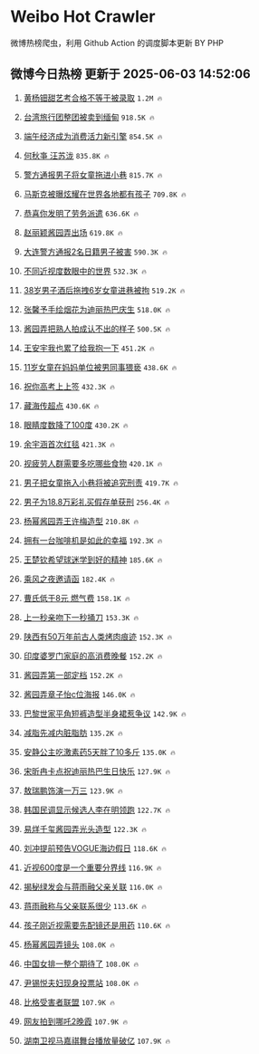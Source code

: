 # Weibo Hot Crawler 



微博热榜爬虫，利用 Github Action 的调度脚本更新 BY PHP 


## 微博今日热榜 更新于 2025-06-03 14:52:06 
1. [黄杨钿甜艺考合格不等于被录取](https://s.weibo.com/weibo?q=%23%E9%BB%84%E6%9D%A8%E9%92%BF%E7%94%9C%E8%89%BA%E8%80%83%E5%90%88%E6%A0%BC%E4%B8%8D%E7%AD%89%E4%BA%8E%E8%A2%AB%E5%BD%95%E5%8F%96%23&t=31&band_rank=1&Refer=top) `1.2M 🔥` 

1. [台湾旅行团整团被卖到缅甸](https://s.weibo.com/weibo?q=%23%E5%8F%B0%E6%B9%BE%E6%97%85%E8%A1%8C%E5%9B%A2%E6%95%B4%E5%9B%A2%E8%A2%AB%E5%8D%96%E5%88%B0%E7%BC%85%E7%94%B8%23&t=31&band_rank=2&Refer=top) `918.5K 🔥` 

1. [端午经济成为消费活力新引擎](https://s.weibo.com/weibo?q=%23%E7%AB%AF%E5%8D%88%E7%BB%8F%E6%B5%8E%E6%88%90%E4%B8%BA%E6%B6%88%E8%B4%B9%E6%B4%BB%E5%8A%9B%E6%96%B0%E5%BC%95%E6%93%8E%23&t=31&band_rank=3&Refer=top) `854.5K 🔥` 

1. [何秋亊 汪苏泷](https://s.weibo.com/weibo?q=%E4%BD%95%E7%A7%8B%E4%BA%8A%20%E6%B1%AA%E8%8B%8F%E6%B3%B7&t=31&band_rank=4&Refer=top) `835.8K 🔥` 

1. [警方通报男子将女童拖进小巷](https://s.weibo.com/weibo?q=%23%E8%AD%A6%E6%96%B9%E9%80%9A%E6%8A%A5%E7%94%B7%E5%AD%90%E5%B0%86%E5%A5%B3%E7%AB%A5%E6%8B%96%E8%BF%9B%E5%B0%8F%E5%B7%B7%23&t=31&band_rank=5&Refer=top) `815.7K 🔥` 

1. [马斯克被曝炫耀在世界各地都有孩子](https://s.weibo.com/weibo?q=%23%E9%A9%AC%E6%96%AF%E5%85%8B%E8%A2%AB%E6%9B%9D%E7%82%AB%E8%80%80%E5%9C%A8%E4%B8%96%E7%95%8C%E5%90%84%E5%9C%B0%E9%83%BD%E6%9C%89%E5%AD%A9%E5%AD%90%23&t=31&band_rank=6&Refer=top) `709.8K 🔥` 

1. [恭喜你发明了劳务派遣](https://s.weibo.com/weibo?q=%23%E6%81%AD%E5%96%9C%E4%BD%A0%E5%8F%91%E6%98%8E%E4%BA%86%E5%8A%B3%E5%8A%A1%E6%B4%BE%E9%81%A3%23&t=31&band_rank=7&Refer=top) `636.6K 🔥` 

1. [赵丽颖酱园弄出场](https://s.weibo.com/weibo?q=%23%E8%B5%B5%E4%B8%BD%E9%A2%96%E9%85%B1%E5%9B%AD%E5%BC%84%E5%87%BA%E5%9C%BA%23&t=31&band_rank=8&Refer=top) `619.8K 🔥` 

1. [大连警方通报2名日籍男子被害](https://s.weibo.com/weibo?q=%23%E5%A4%A7%E8%BF%9E%E8%AD%A6%E6%96%B9%E9%80%9A%E6%8A%A52%E5%90%8D%E6%97%A5%E7%B1%8D%E7%94%B7%E5%AD%90%E8%A2%AB%E5%AE%B3%23&t=31&band_rank=9&Refer=top) `590.3K 🔥` 

1. [不同近视度数眼中的世界](https://s.weibo.com/weibo?q=%23%E4%B8%8D%E5%90%8C%E8%BF%91%E8%A7%86%E5%BA%A6%E6%95%B0%E7%9C%BC%E4%B8%AD%E7%9A%84%E4%B8%96%E7%95%8C%23&t=31&band_rank=10&Refer=top) `532.3K 🔥` 

1. [38岁男子酒后拖拽6岁女童进巷被拘](https://s.weibo.com/weibo?q=%2338%E5%B2%81%E7%94%B7%E5%AD%90%E9%85%92%E5%90%8E%E6%8B%96%E6%8B%BD6%E5%B2%81%E5%A5%B3%E7%AB%A5%E8%BF%9B%E5%B7%B7%E8%A2%AB%E6%8B%98%23&t=31&band_rank=11&Refer=top) `519.2K 🔥` 

1. [张馨予手绘烟花为迪丽热巴庆生](https://s.weibo.com/weibo?q=%23%E5%BC%A0%E9%A6%A8%E4%BA%88%E6%89%8B%E7%BB%98%E7%83%9F%E8%8A%B1%E4%B8%BA%E8%BF%AA%E4%B8%BD%E7%83%AD%E5%B7%B4%E5%BA%86%E7%94%9F%23&t=31&band_rank=12&Refer=top) `518.0K 🔥` 

1. [酱园弄把熟人拍成认不出的样子](https://s.weibo.com/weibo?q=%23%E9%85%B1%E5%9B%AD%E5%BC%84%E6%8A%8A%E7%86%9F%E4%BA%BA%E6%8B%8D%E6%88%90%E8%AE%A4%E4%B8%8D%E5%87%BA%E7%9A%84%E6%A0%B7%E5%AD%90%23&t=31&band_rank=13&Refer=top) `500.5K 🔥` 

1. [王安宇我也累了给我抱一下](https://s.weibo.com/weibo?q=%E7%8E%8B%E5%AE%89%E5%AE%87%E6%88%91%E4%B9%9F%E7%B4%AF%E4%BA%86%E7%BB%99%E6%88%91%E6%8A%B1%E4%B8%80%E4%B8%8B&t=31&band_rank=14&Refer=top) `451.2K 🔥` 

1. [11岁女童在妈妈单位被男同事猥亵](https://s.weibo.com/weibo?q=%2311%E5%B2%81%E5%A5%B3%E7%AB%A5%E5%9C%A8%E5%A6%88%E5%A6%88%E5%8D%95%E4%BD%8D%E8%A2%AB%E7%94%B7%E5%90%8C%E4%BA%8B%E7%8C%A5%E4%BA%B5%23&t=31&band_rank=15&Refer=top) `438.6K 🔥` 

1. [祝你高考上上签](https://s.weibo.com/weibo?q=%23%E7%A5%9D%E4%BD%A0%E9%AB%98%E8%80%83%E4%B8%8A%E4%B8%8A%E7%AD%BE%23&t=31&band_rank=16&Refer=top) `432.3K 🔥` 

1. [藏海传超点](https://s.weibo.com/weibo?q=%E8%97%8F%E6%B5%B7%E4%BC%A0%E8%B6%85%E7%82%B9&t=31&band_rank=17&Refer=top) `430.6K 🔥` 

1. [眼睛度数降了100度](https://s.weibo.com/weibo?q=%E7%9C%BC%E7%9D%9B%E5%BA%A6%E6%95%B0%E9%99%8D%E4%BA%86100%E5%BA%A6&t=31&band_rank=18&Refer=top) `430.2K 🔥` 

1. [余宇涵首次红毯](https://s.weibo.com/weibo?q=%23%E4%BD%99%E5%AE%87%E6%B6%B5%E9%A6%96%E6%AC%A1%E7%BA%A2%E6%AF%AF%23&t=31&band_rank=19&Refer=top) `421.3K 🔥` 

1. [视疲劳人群需要多吃哪些食物](https://s.weibo.com/weibo?q=%E8%A7%86%E7%96%B2%E5%8A%B3%E4%BA%BA%E7%BE%A4%E9%9C%80%E8%A6%81%E5%A4%9A%E5%90%83%E5%93%AA%E4%BA%9B%E9%A3%9F%E7%89%A9&t=31&band_rank=20&Refer=top) `420.1K 🔥` 

1. [男子把女童拖入小巷将被追究刑责](https://s.weibo.com/weibo?q=%23%E7%94%B7%E5%AD%90%E6%8A%8A%E5%A5%B3%E7%AB%A5%E6%8B%96%E5%85%A5%E5%B0%8F%E5%B7%B7%E5%B0%86%E8%A2%AB%E8%BF%BD%E7%A9%B6%E5%88%91%E8%B4%A3%23&t=31&band_rank=21&Refer=top) `419.7K 🔥` 

1. [男子为18.8万彩礼买假存单获刑](https://s.weibo.com/weibo?q=%23%E7%94%B7%E5%AD%90%E4%B8%BA18.8%E4%B8%87%E5%BD%A9%E7%A4%BC%E4%B9%B0%E5%81%87%E5%AD%98%E5%8D%95%E8%8E%B7%E5%88%91%23&t=31&band_rank=22&Refer=top) `256.4K 🔥` 

1. [杨幂酱园弄王许梅造型](https://s.weibo.com/weibo?q=%23%E6%9D%A8%E5%B9%82%E9%85%B1%E5%9B%AD%E5%BC%84%E7%8E%8B%E8%AE%B8%E6%A2%85%E9%80%A0%E5%9E%8B%23&t=31&band_rank=23&Refer=top) `210.8K 🔥` 

1. [拥有一台咖啡机是如此的幸福](https://s.weibo.com/weibo?q=%E6%8B%A5%E6%9C%89%E4%B8%80%E5%8F%B0%E5%92%96%E5%95%A1%E6%9C%BA%E6%98%AF%E5%A6%82%E6%AD%A4%E7%9A%84%E5%B9%B8%E7%A6%8F&t=31&band_rank=24&Refer=top) `192.3K 🔥` 

1. [王楚钦希望球迷学到好的精神](https://s.weibo.com/weibo?q=%23%E7%8E%8B%E6%A5%9A%E9%92%A6%E5%B8%8C%E6%9C%9B%E7%90%83%E8%BF%B7%E5%AD%A6%E5%88%B0%E5%A5%BD%E7%9A%84%E7%B2%BE%E7%A5%9E%23&t=31&band_rank=25&Refer=top) `185.6K 🔥` 

1. [乘风之夜邀请函](https://s.weibo.com/weibo?q=%23%E4%B9%98%E9%A3%8E%E4%B9%8B%E5%A4%9C%E9%82%80%E8%AF%B7%E5%87%BD%23&t=31&band_rank=26&Refer=top) `182.4K 🔥` 

1. [曹氏低于8元 燃气费](https://s.weibo.com/weibo?q=%E6%9B%B9%E6%B0%8F%E4%BD%8E%E4%BA%8E8%E5%85%83%20%E7%87%83%E6%B0%94%E8%B4%B9&t=31&band_rank=27&Refer=top) `158.1K 🔥` 

1. [上一秒亲吻下一秒捅刀](https://s.weibo.com/weibo?q=%E4%B8%8A%E4%B8%80%E7%A7%92%E4%BA%B2%E5%90%BB%E4%B8%8B%E4%B8%80%E7%A7%92%E6%8D%85%E5%88%80&t=31&band_rank=28&Refer=top) `153.3K 🔥` 

1. [陕西有50万年前古人类烤肉痕迹](https://s.weibo.com/weibo?q=%23%E9%99%95%E8%A5%BF%E6%9C%8950%E4%B8%87%E5%B9%B4%E5%89%8D%E5%8F%A4%E4%BA%BA%E7%B1%BB%E7%83%A4%E8%82%89%E7%97%95%E8%BF%B9%23&t=31&band_rank=29&Refer=top) `152.3K 🔥` 

1. [印度婆罗门家庭的高消费晚餐](https://s.weibo.com/weibo?q=%23%E5%8D%B0%E5%BA%A6%E5%A9%86%E7%BD%97%E9%97%A8%E5%AE%B6%E5%BA%AD%E7%9A%84%E9%AB%98%E6%B6%88%E8%B4%B9%E6%99%9A%E9%A4%90%23&t=31&band_rank=30&Refer=top) `152.2K 🔥` 

1. [酱园弄第一部定档](https://s.weibo.com/weibo?q=%23%E9%85%B1%E5%9B%AD%E5%BC%84%E7%AC%AC%E4%B8%80%E9%83%A8%E5%AE%9A%E6%A1%A3%23&t=31&band_rank=31&Refer=top) `152.2K 🔥` 

1. [酱园弄章子怡c位海报](https://s.weibo.com/weibo?q=%23%E9%85%B1%E5%9B%AD%E5%BC%84%E7%AB%A0%E5%AD%90%E6%80%A1c%E4%BD%8D%E6%B5%B7%E6%8A%A5%23&t=31&band_rank=32&Refer=top) `146.0K 🔥` 

1. [巴黎世家平角短裤造型半身裙惹争议](https://s.weibo.com/weibo?q=%23%E5%B7%B4%E9%BB%8E%E4%B8%96%E5%AE%B6%E5%B9%B3%E8%A7%92%E7%9F%AD%E8%A3%A4%E9%80%A0%E5%9E%8B%E5%8D%8A%E8%BA%AB%E8%A3%99%E6%83%B9%E4%BA%89%E8%AE%AE%23&t=31&band_rank=33&Refer=top) `142.9K 🔥` 

1. [减脂先减内脏脂肪](https://s.weibo.com/weibo?q=%E5%87%8F%E8%84%82%E5%85%88%E5%87%8F%E5%86%85%E8%84%8F%E8%84%82%E8%82%AA&t=31&band_rank=34&Refer=top) `135.2K 🔥` 

1. [安静公主吃激素药5天胖了10多斤](https://s.weibo.com/weibo?q=%23%E5%AE%89%E9%9D%99%E5%85%AC%E4%B8%BB%E5%90%83%E6%BF%80%E7%B4%A0%E8%8D%AF5%E5%A4%A9%E8%83%96%E4%BA%8610%E5%A4%9A%E6%96%A4%23&t=31&band_rank=35&Refer=top) `135.0K 🔥` 

1. [宋昕冉卡点祝迪丽热巴生日快乐](https://s.weibo.com/weibo?q=%23%E5%AE%8B%E6%98%95%E5%86%89%E5%8D%A1%E7%82%B9%E7%A5%9D%E8%BF%AA%E4%B8%BD%E7%83%AD%E5%B7%B4%E7%94%9F%E6%97%A5%E5%BF%AB%E4%B9%90%23&t=31&band_rank=36&Refer=top) `127.9K 🔥` 

1. [敖瑞鹏饰演一万三](https://s.weibo.com/weibo?q=%23%E6%95%96%E7%91%9E%E9%B9%8F%E9%A5%B0%E6%BC%94%E4%B8%80%E4%B8%87%E4%B8%89%23&t=31&band_rank=37&Refer=top) `123.9K 🔥` 

1. [韩国民调显示候选人李在明领跑](https://s.weibo.com/weibo?q=%E9%9F%A9%E5%9B%BD%E6%B0%91%E8%B0%83%E6%98%BE%E7%A4%BA%E5%80%99%E9%80%89%E4%BA%BA%E6%9D%8E%E5%9C%A8%E6%98%8E%E9%A2%86%E8%B7%91&t=31&band_rank=38&Refer=top) `122.7K 🔥` 

1. [易烊千玺酱园弄光头造型](https://s.weibo.com/weibo?q=%E6%98%93%E7%83%8A%E5%8D%83%E7%8E%BA%E9%85%B1%E5%9B%AD%E5%BC%84%E5%85%89%E5%A4%B4%E9%80%A0%E5%9E%8B&t=31&band_rank=39&Refer=top) `122.3K 🔥` 

1. [刘冲提前预告VOGUE海边假日](https://s.weibo.com/weibo?q=%E5%88%98%E5%86%B2%E6%8F%90%E5%89%8D%E9%A2%84%E5%91%8AVOGUE%E6%B5%B7%E8%BE%B9%E5%81%87%E6%97%A5&t=31&band_rank=40&Refer=top) `118.6K 🔥` 

1. [近视600度是一个重要分界线](https://s.weibo.com/weibo?q=%23%E8%BF%91%E8%A7%86600%E5%BA%A6%E6%98%AF%E4%B8%80%E4%B8%AA%E9%87%8D%E8%A6%81%E5%88%86%E7%95%8C%E7%BA%BF%23&t=31&band_rank=41&Refer=top) `116.9K 🔥` 

1. [揭秘绿发会与蒋雨融父亲关联](https://s.weibo.com/weibo?q=%23%E6%8F%AD%E7%A7%98%E7%BB%BF%E5%8F%91%E4%BC%9A%E4%B8%8E%E8%92%8B%E9%9B%A8%E8%9E%8D%E7%88%B6%E4%BA%B2%E5%85%B3%E8%81%94%23&t=31&band_rank=42&Refer=top) `116.0K 🔥` 

1. [蒋雨融称与父亲联系很少](https://s.weibo.com/weibo?q=%23%E8%92%8B%E9%9B%A8%E8%9E%8D%E7%A7%B0%E4%B8%8E%E7%88%B6%E4%BA%B2%E8%81%94%E7%B3%BB%E5%BE%88%E5%B0%91%23&t=31&band_rank=43&Refer=top) `113.6K 🔥` 

1. [孩子刚近视需要先配镜还是用药](https://s.weibo.com/weibo?q=%E5%AD%A9%E5%AD%90%E5%88%9A%E8%BF%91%E8%A7%86%E9%9C%80%E8%A6%81%E5%85%88%E9%85%8D%E9%95%9C%E8%BF%98%E6%98%AF%E7%94%A8%E8%8D%AF&t=31&band_rank=44&Refer=top) `110.6K 🔥` 

1. [杨幂酱园弄镜头](https://s.weibo.com/weibo?q=%23%E6%9D%A8%E5%B9%82%E9%85%B1%E5%9B%AD%E5%BC%84%E9%95%9C%E5%A4%B4%23&t=31&band_rank=45&Refer=top) `108.0K 🔥` 

1. [中国女排一整个期待了](https://s.weibo.com/weibo?q=%23%E4%B8%AD%E5%9B%BD%E5%A5%B3%E6%8E%92%E4%B8%80%E6%95%B4%E4%B8%AA%E6%9C%9F%E5%BE%85%E4%BA%86%23&t=31&band_rank=46&Refer=top) `108.0K 🔥` 

1. [尹锡悦夫妇现身投票站](https://s.weibo.com/weibo?q=%23%E5%B0%B9%E9%94%A1%E6%82%A6%E5%A4%AB%E5%A6%87%E7%8E%B0%E8%BA%AB%E6%8A%95%E7%A5%A8%E7%AB%99%23&t=31&band_rank=47&Refer=top) `108.0K 🔥` 

1. [比格受害者联盟](https://s.weibo.com/weibo?q=%E6%AF%94%E6%A0%BC%E5%8F%97%E5%AE%B3%E8%80%85%E8%81%94%E7%9B%9F&t=31&band_rank=48&Refer=top) `107.9K 🔥` 

1. [网友拍到哪吒2晚霞](https://s.weibo.com/weibo?q=%23%E7%BD%91%E5%8F%8B%E6%8B%8D%E5%88%B0%E5%93%AA%E5%90%922%E6%99%9A%E9%9C%9E%23&t=31&band_rank=49&Refer=top) `107.9K 🔥` 

1. [湖南卫视马嘉祺舞台播放量破亿](https://s.weibo.com/weibo?q=%23%E6%B9%96%E5%8D%97%E5%8D%AB%E8%A7%86%E9%A9%AC%E5%98%89%E7%A5%BA%E8%88%9E%E5%8F%B0%E6%92%AD%E6%94%BE%E9%87%8F%E7%A0%B4%E4%BA%BF%23&t=31&band_rank=50&Refer=top) `107.9K 🔥` 


